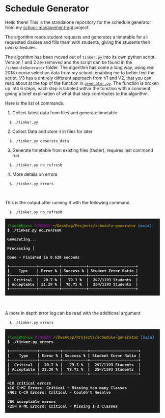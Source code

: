 # Schedule Generator

Hello there! This is the standalone repository for the schedule generator from my [school-management-api](https://github.com/SowinskiBraeden/school-management-api) project.

The algorithm reads student requests and generates a timetable for all requested classes and fills them with students, giving the students their own schedules.

The algorithm has been moved out of `tinker.py` into its own python script. Version 1 and 2 are removed and the script can be found in the `/scheduleGenerator` folder. The algorithm has come a long way; using real 2018 course selection data from my school, enabling me to better test the script. V3 has a entirely different approach from V1 and V2, that you can read about at the top of the function in [`generator.py`](/scheduleGenerator/generator.py). The function is broken up into 6 steps, each step is labeled within the function with a comment, giving a brief explination of what that step contributes to the algorithm.

Here is the list of commands.
1. Collect latest data from files and generate timetable
```
  $ ./tinker.py
```

2. Collect Data and store it in files for later
```
  $ ./tinker.py generate_data
```

3. Generate timetable from existing files (faster), requires last command run
```
  $ ./tinker.py no_refresh
```

4. More details on errors
```
  $ ./tinker.py errors
```

<br>

This is the output after running it with the following command.
```
  $ ./tinker.py no_refresh
```

![preview](/preview/generator-preview.png)

<br>

A more in depth error log can be read with the additional argument
```
  $ ./tinker.py errors
```

![preview](/preview/error-preview.png)
